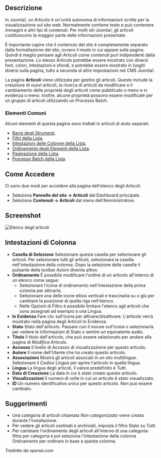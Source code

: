 <!-- Filename: Help4.x:Articles / Display title: Articoli -->

## Descrizione

In Joomla!, un Articolo è un'unità autonoma di informazioni scritte per
la visualizzazione sul sito web. Normalmente contiene testo e può contenere immagini
e altri tipi di contenuti. Per molti siti Joomla!, gli articoli costituiscono la maggior parte
delle informazioni presentate.

È importante capire che il contenuto del sito è completamente separato
dalla formattazione del sito, ovvero il modo in cui appare sulla pagina. Quindi è meglio
pensare agli Articoli come contenuti puri indipendenti dalla presentazione. Lo stesso
Articolo potrebbe essere mostrato con diversi font, colori, intestazioni e sfondi,
e potrebbe essere mostrato in luoghi diversi sulla pagina, tutto a seconda di altre
impostazioni nel CMS Joomla!.

La pagina **Articoli** viene utilizzata per gestire gli articoli. Questo include la creazione
di nuovi articoli, la ricerca di articoli da modificare e il cambiamento delle proprietà degli articoli
come pubblicato o meno e in evidenza o meno. Inoltre, alcune proprietà possono essere
modificate per un gruppo di articoli utilizzando un Processo Batch.

### Elementi Comuni

Alcuni elementi di questa pagina sono trattati in articoli di aiuto separati:

* [Barre degli Strumenti](jdocmanual?article=help/common-elements/toolbars).
* [Filtri della Lista](jdocmanual?article=help/common-elements/list-filters).
* [Intestazioni delle Colonne della Lista](jdocmanual?article=help/common-elements/list-column-headers).
* [Ordinamento degli Elementi della Lista](jdocmanual?article=help/common-elements/list-ordering).
* [Paginazione della Lista](jdocmanual?article=help/common-elements/list-pagination).
* [Processo Batch della Lista](jdocmanual?article=help/common-elements/list-batch-process).

## Come Accedere

Ci sono due modi per accedere alla pagina dell'elenco degli Articoli:

* Seleziona **Pannello del sito → Articoli** dal Dashboard principale.
* Seleziona **Contenuti → Articoli** dal menu dell'Amministratore.

## Screenshot

![Elenco degli articoli](../../../it/images/articles/articles-list.png)

## Intestazioni di Colonna

- **Casella di Selezione** Selezionare questa casella per selezionare gli articoli. Per selezionare tutti
  gli articoli, selezionare la casella nell'intestazione della colonna. Dopo la selezione delle caselle
  il pulsante della toolbar *Azioni* diventa attivo.
- **Ordinamento** È possibile modificare l'ordine di un articolo all'interno di un elenco come segue:
  - Selezionare l'icona di ordinamento <i class="fa-solid fa-sort"></i> nell'intestazione della prima
    colonna per attivarla.
  - Selezionare una delle icone ellissi verticali <span class="icon-ellipsis-v"></span>
    e trascinarla su o giù per cambiare la posizione di quella riga nell'elenco.
  - Nelle Opzioni di Filtro è possibile limitare l'elenco agli articoli che sono
    assegnati ad esempio a una Lingua.
- **In Evidenza** Fare clic sull'icona per attivare/disattivare. L'articolo verrà mostrato nella pagina
  degli Articoli In Evidenza.
- **Stato** Stato dell'articolo. Passare con il mouse sull'icona o selezionarla per vedere
  le informazioni di Stato o sentire un equivalente audio.
- **Titolo** Il titolo dell'articolo, che può essere selezionato per andare alla
  pagina di *Modifica Articolo*.
- **Accesso** Il livello di Accesso di visualizzazione per questo articolo.
- **Autore** Il nome dell'Utente che ha creato questo articolo.
- **Associazioni** Mostra gli articoli associati in un sito multilingue.
  Selezionare il *Codice Lingua* per aprire l'articolo in quella lingua.
- **Lingua** La lingua degli articoli, il valore predefinito è *Tutti*.
- **Data di Creazione** La data in cui è stato creato questo articolo.
- **Visualizzazioni** Il numero di volte in cui un articolo è stato visualizzato.
- **ID** Un numero identificativo unico per questo articolo. Non può essere cambiato.

## Suggerimenti

- Una categoria di articoli chiamata *Non categorizzato* viene creata durante l'installazione.
- Per vedere gli articoli cestinati e archiviati, imposta il filtro Stato su *Tutti*.
- Per cambiare l'ordinamento degli articoli all'interno di una categoria: filtra per categoria e poi seleziona l'intestazione della colonna Ordinamento per ordinare in base a questa colonna.

*Tradotto da openai.com*
